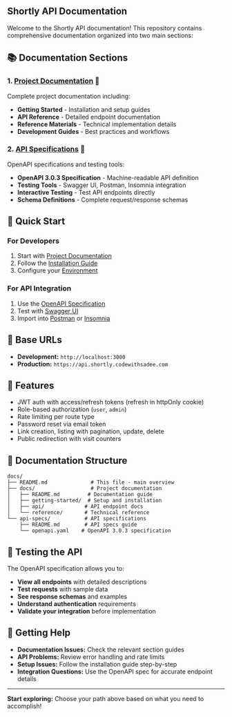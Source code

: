 ## Shortly API Documentation

Welcome to the Shortly API documentation! This repository contains comprehensive documentation organized into two main sections:

## 📚 Documentation Sections

### 1. [Project Documentation](docs/README.md) 📖
Complete project documentation including:
- **Getting Started** - Installation and setup guides
- **API Reference** - Detailed endpoint documentation
- **Reference Materials** - Technical implementation details
- **Development Guides** - Best practices and workflows

### 2. [API Specifications](api-specs/README.md) 🚀
OpenAPI specifications and testing tools:
- **OpenAPI 3.0.3 Specification** - Machine-readable API definition
- **Testing Tools** - Swagger UI, Postman, Insomnia integration
- **Interactive Testing** - Test API endpoints directly
- **Schema Definitions** - Complete request/response schemas

## 🎯 Quick Start

### For Developers
1. Start with [Project Documentation](docs/README.md)
2. Follow the [Installation Guide](docs/getting-started/installation.md)
3. Configure your [Environment](docs/getting-started/environment.md)

### For API Integration
1. Use the [OpenAPI Specification](api-specs/openapi.yaml)
2. Test with [Swagger UI](https://editor.swagger.io/)
3. Import into [Postman](https://www.postman.com/) or [Insomnia](https://insomnia.rest/)

## 🔗 Base URLs

- **Development:** `http://localhost:3000`
- **Production:** `https://api.shortly.codewithsadee.com`

## 🚀 Features

- JWT auth with access/refresh tokens (refresh in httpOnly cookie)
- Role-based authorization (`user`, `admin`)
- Rate limiting per route type
- Password reset via email token
- Link creation, listing with pagination, update, delete
- Public redirection with visit counters

## 📖 Documentation Structure

```
docs/
├── README.md              # This file - main overview
├── docs/                  # Project documentation
│   ├── README.md         # Documentation guide
│   ├── getting-started/  # Setup and installation
│   ├── api/             # API endpoint docs
│   └── reference/       # Technical reference
└── api-specs/           # API specifications
    ├── README.md        # API specs guide
    └── openapi.yaml    # OpenAPI 3.0.3 specification
```

## 🧪 Testing the API

The OpenAPI specification allows you to:
- **View all endpoints** with detailed descriptions
- **Test requests** with sample data
- **See response schemas** and examples
- **Understand authentication** requirements
- **Validate your integration** before implementation

## 🔧 Getting Help

- **Documentation Issues:** Check the relevant section guides
- **API Problems:** Review error handling and rate limits
- **Setup Issues:** Follow the installation guide step-by-step
- **Integration Questions:** Use the OpenAPI spec for accurate endpoint details

---

**Start exploring:** Choose your path above based on what you need to accomplish!
